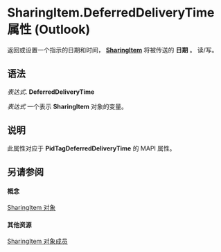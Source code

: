 
# SharingItem.DeferredDeliveryTime 属性 (Outlook)

返回或设置一个指示的日期和时间，  **[SharingItem](63dd3451-44f3-7cc4-c6e2-7dad5835a7d2.md)** 将被传送的 **日期** 。 读/写。


## 语法

 _表达式_. **DeferredDeliveryTime**

 _表达式_ 一个表示 **SharingItem** 对象的变量。


## 说明

此属性对应于 **PidTagDeferredDeliveryTime** 的 MAPI 属性。


## 另请参阅


#### 概念


[SharingItem 对象](63dd3451-44f3-7cc4-c6e2-7dad5835a7d2.md)
#### 其他资源


[SharingItem 对象成员](719ad60e-2242-2c54-778f-006b61690389.md)